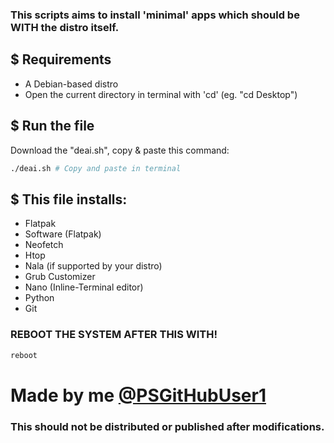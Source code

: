 ### This scripts aims to install 'minimal' apps which should be WITH the distro itself.

## $ Requirements
 - A Debian-based distro
 - Open the current directory in terminal with 'cd' (eg. "cd Desktop")
## $ Run the file
Download the "deai.sh", copy & paste this command:
```sh
./deai.sh # Copy and paste in terminal
```
## $ This file installs:
 - Flatpak
 - Software (Flatpak)
 - Neofetch
 - Htop
 - Nala (if supported by your distro)
 - Grub Customizer
 - Nano (Inline-Terminal editor)
 - Python
 - Git

### REBOOT THE SYSTEM AFTER THIS WITH!
```sh
reboot
```
# Made by me [@PSGitHubUser1](https://github.com/PSGitHubUser1)
### This should not be distributed or published after modifications.

